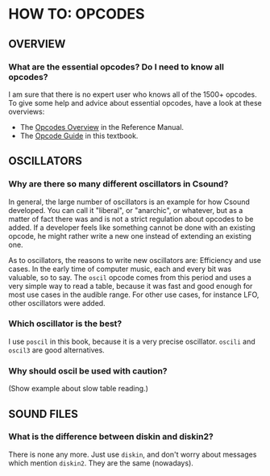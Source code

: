 # HOW TO: OPCODES

## OVERVIEW

### What are the essential opcodes? Do I need to know all opcodes?

I am sure that there is no expert user who knows all of the 1500+ opcodes. To
give some help and advice about essential opcodes, have a look at these overviews:

- The [Opcodes Overview](https://csound.com/docs/manual/PartOpcodesOverview.html)
  in the Reference Manual.
- The [Opcode Guide](/appendix/opcode-guide) in this textbook.


## OSCILLATORS

### Why are there so many different oscillators in Csound?

In general, the large number of oscillators is an example for how Csound
developed. You can call it "liberal", or "anarchic", or whatever, but as a matter
of fact there was and is not a strict regulation about opcodes to be added.
If a developer feels like something cannot be done with an existing opcode,
he might rather write a new one instead of extending an existing one.

As to oscillators, the reasons to write new oscillators are: Efficiency and
use cases. In the early time of computer music, each and every bit was valuable,
so to say. The `oscil` opcode comes from this period and uses a very simple
way to read a table, because it was fast and good enough for most use cases
in the audible range. For other use cases, for instance LFO, other oscillators
were added.

### Which oscillator is the best?

I use `poscil` in this book, because it is a very precise oscillator.
`oscili` and `oscil3` are good alternatives.

### Why should oscil be used with caution?

(Show example about slow table reading.)

## SOUND FILES

### What is the difference between diskin and diskin2?

There is none any more. Just use `diskin`, and don't worry about messages
which mention `diskin2`. They are the same (nowadays).
